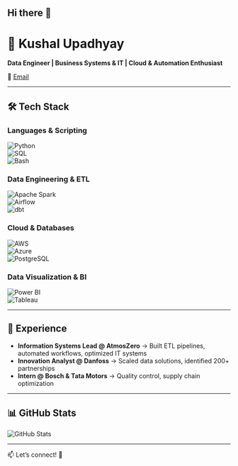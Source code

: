 ## Hi there 👋

# 🚀 Kushal Upadhyay  
**Data Engineer | Business Systems & IT | Cloud & Automation Enthusiast**  

📧 [Email](mailto:kushal.upadhyay7897@gmail.com)  

---

## 🛠 Tech Stack  

### **Languages & Scripting**  
![Python](https://img.shields.io/badge/Python-3776AB?style=for-the-badge&logo=python&logoColor=white)  
![SQL](https://img.shields.io/badge/SQL-4479A1?style=for-the-badge&logo=postgresql&logoColor=white)  
![Bash](https://img.shields.io/badge/Bash-4EAA25?style=for-the-badge&logo=gnu-bash&logoColor=white)  

### **Data Engineering & ETL**  
![Apache Spark](https://img.shields.io/badge/Apache_Spark-FDEE21?style=for-the-badge&logo=apache-spark&logoColor=black)  
![Airflow](https://img.shields.io/badge/Apache_Airflow-017CEE?style=for-the-badge&logo=apache-airflow&logoColor=white)  
![dbt](https://img.shields.io/badge/dbt-FF694B?style=for-the-badge&logo=dbt&logoColor=white)  

### **Cloud & Databases**  
![AWS](https://img.shields.io/badge/AWS-232F3E?style=for-the-badge&logo=amazonaws&logoColor=white)  
![Azure](https://img.shields.io/badge/Azure-0078D4?style=for-the-badge&logo=microsoft-azure&logoColor=white)  
![PostgreSQL](https://img.shields.io/badge/PostgreSQL-316192?style=for-the-badge&logo=postgresql&logoColor=white)  

### **Data Visualization & BI**  
![Power BI](https://img.shields.io/badge/Power_BI-F2C811?style=for-the-badge&logo=power-bi&logoColor=black)  
![Tableau](https://img.shields.io/badge/Tableau-E97627?style=for-the-badge&logo=tableau&logoColor=white)  

---

## 💼 Experience  
- **Information Systems Lead @ AtmosZero** → Built ETL pipelines, automated workflows, optimized IT systems  
- **Innovation Analyst @ Danfoss** → Scaled data solutions, identified 200+ partnerships  
- **Intern @ Bosch & Tata Motors** → Quality control, supply chain optimization  

---

## 📊 GitHub Stats  
![GitHub Stats](https://github-readme-stats.vercel.app/api?username=kushal-upadhyay&show_icons=true&theme=radical)  

---

📫 Let’s connect! 🚀  

